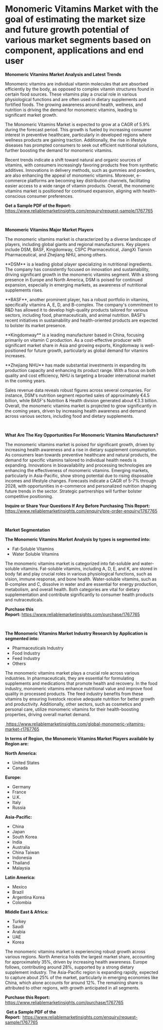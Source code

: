 <p><h1>Monomeric Vitamins Market with the goal of estimating the market size and future growth potential of various market segments based on component, applications and end user</h1></p><p><strong>Monomeric Vitamins Market Analysis and Latest Trends</strong></p>
<p><p>Monomeric vitamins are individual vitamin molecules that are absorbed efficiently by the body, as opposed to complex vitamin structures found in certain food sources. These vitamins play a crucial role in various physiological functions and are often used in dietary supplements and fortified foods. The growing awareness around health, wellness, and nutrition is driving the demand for monomeric vitamins, leading to significant market growth.</p><p>The Monomeric Vitamins Market is expected to grow at a CAGR of 5.9% during the forecast period. This growth is fueled by increasing consumer interest in preventive healthcare, particularly in developed regions where wellness products are gaining traction. Additionally, the rise in lifestyle diseases has prompted consumers to seek out efficient nutritional solutions, further boosting the demand for monomeric vitamins.</p><p>Recent trends indicate a shift toward natural and organic sources of vitamins, with consumers increasingly favoring products free from synthetic additives. Innovations in delivery methods, such as gummies and powders, are also enhancing the appeal of monomeric vitamins. Moreover, e-commerce platforms are becoming key distribution channels, facilitating easier access to a wide range of vitamin products. Overall, the monomeric vitamins market is positioned for continued expansion, aligning with health-conscious consumer preferences.</p></p>
<p><strong>Get a Sample PDF of the Report:&nbsp;</strong> <a href="https://www.reliablemarketinsights.com/enquiry/request-sample/1767765?utm_campaign=3503&utm_medium=2&utm_source=Github&utm_content=ia&utm_term=19042025&utm_id=monomeric-vitamins">https://www.reliablemarketinsights.com/enquiry/request-sample/1767765</a></p>
<p>&nbsp;</p>
<p><strong>Monomeric Vitamins Major Market Players</strong></p>
<p><p>The monomeric vitamins market is characterized by a diverse landscape of players, including global giants and regional manufacturers. Key players include DSM, BASF, Kingdomway, CSPC Pharmaceutical, JiangXi Tianxin Pharmaceutical, and Zhejiang NHU, among others.</p><p>**DSM** is a leading global player specializing in nutritional ingredients. The company has consistently focused on innovation and sustainability, driving significant growth in the monomeric vitamins segment. With a strong presence in Europe and North America, DSM is poised for continued expansion, especially in emerging markets, as awareness of nutritional supplements rises.</p><p>**BASF**, another prominent player, has a robust portfolio in vitamins, specifically vitamins A, E, D, and B-complex. The company's commitment to R&D has allowed it to develop high-quality products tailored for various sectors, including food, pharmaceuticals, and animal nutrition. BASF’s recent initiatives in sustainability and health-oriented products are expected to bolster its market presence.</p><p>**Kingdomway** is a leading manufacturer based in China, focusing primarily on vitamin C production. As a cost-effective producer with significant market share in Asia and growing exports, Kingdomway is well-positioned for future growth, particularly as global demand for vitamins increases.</p><p>**Zhejiang NHU** has made substantial investments in expanding its production capacity and enhancing its product range. With a focus on both quality and cost efficiency, NHU is targeting a broader international market in the coming years.</p><p>Sales revenue data reveals robust figures across several companies. For instance, DSM's nutrition segment reported sales of approximately €4.5 billion, while BASF's Nutrition & Health division generated about €3.3 billion. Overall, the monomeric vitamins market is projected to grow significantly in the coming years, driven by increasing health awareness and demand across various sectors, including food and dietary supplements.</p></p>
<p>&nbsp;</p>
<p><strong>What Are The Key Opportunities For Monomeric Vitamins Manufacturers?</strong></p>
<p><p>The monomeric vitamins market is poised for significant growth, driven by increasing health awareness and a rise in dietary supplement consumption. As consumers lean towards preventive healthcare and natural products, the demand for specific vitamins tailored to individual health needs is expanding. Innovations in bioavailability and processing technologies are enhancing the effectiveness of monomeric vitamins. Emerging markets, particularly in Asia-Pacific, show strong potential due to rising disposable incomes and lifestyle changes. Forecasts indicate a CAGR of 5-7% through 2028, with opportunities in e-commerce and personalized nutrition shaping future trends in the sector. Strategic partnerships will further bolster competitive positioning.</p></p>
<p><strong>Inquire or Share Your Questions If Any Before Purchasing This Report:</strong> <a href="https://www.reliablemarketinsights.com/enquiry/pre-order-enquiry/1767765?utm_campaign=3503&utm_medium=2&utm_source=Github&utm_content=ia&utm_term=19042025&utm_id=monomeric-vitamins">https://www.reliablemarketinsights.com/enquiry/pre-order-enquiry/1767765</a></p>
<p>&nbsp;</p>
<p><strong>Market Segmentation</strong></p>
<p><strong>The Monomeric Vitamins Market Analysis by types is segmented into:</strong></p>
<p><ul><li>Fat-Soluble Vitamins</li><li>Water Soluble Vitamins</li></ul></p>
<p><p>The monomeric vitamins market is categorized into fat-soluble and water-soluble vitamins. Fat-soluble vitamins, including A, D, E, and K, are stored in body fat and play crucial roles in various physiological functions, such as vision, immune response, and bone health. Water-soluble vitamins, such as B-complex and C, dissolve in water and are essential for energy production, metabolism, and overall health. Both categories are vital for dietary supplementation and contribute significantly to consumer health products and nutraceuticals.</p></p>
<p><strong>Purchase this Report:&nbsp;</strong><a href="https://www.reliablemarketinsights.com/purchase/1767765?utm_campaign=3503&utm_medium=2&utm_source=Github&utm_content=ia&utm_term=19042025&utm_id=monomeric-vitamins">https://www.reliablemarketinsights.com/purchase/1767765</a></p>
<p>&nbsp;</p>
<p><strong>The Monomeric Vitamins Market Industry Research by Application is segmented into:</strong></p>
<p><ul><li>Pharmaceuticals Industry</li><li>Food Industry</li><li>Feed Industry</li><li>Others</li></ul></p>
<p><p>The monomeric vitamins market plays a crucial role across various industries. In pharmaceuticals, they are essential for formulating supplements and medications that promote health and recovery. In the food industry, monomeric vitamins enhance nutritional value and improve food quality in processed products. The feed industry benefits from these vitamins by ensuring livestock receive adequate nutrition for better growth and productivity. Additionally, other sectors, such as cosmetics and personal care, utilize monomeric vitamins for their health-boosting properties, driving overall market demand.</p></p>
<p><a href="https://www.reliablemarketinsights.com/global-monomeric-vitamins-market-r1767765?utm_campaign=3503&utm_medium=2&utm_source=Github&utm_content=ia&utm_term=19042025&utm_id=monomeric-vitamins">&nbsp;https://www.reliablemarketinsights.com/global-monomeric-vitamins-market-r1767765</a></p>
<p><strong>In terms of Region, the Monomeric Vitamins Market Players available by Region are:</strong></p>
<p>
    <p> <strong> North America: </strong>
        <ul>
            <li>United States</li>
            <li>Canada</li>
        </ul>
        </p> 
    <p> <strong> Europe: </strong>
        <ul>
            <li>Germany</li>
            <li>France</li>
            <li>U.K.</li>
            <li>Italy</li>
            <li>Russia</li>
        </ul>
        </p> 
    <p> <strong> Asia-Pacific: </strong>
        <ul>
            <li>China</li>
            <li>Japan</li>
            <li>South Korea</li>
            <li>India</li>
            <li>Australia</li>
            <li>China Taiwan</li>
            <li>Indonesia</li>
            <li>Thailand</li>
            <li>Malaysia</li>
        </ul>
        </p> 
    <p> <strong> Latin America: </strong>
        <ul>
            <li>Mexico</li>
            <li>Brazil</li>
            <li>Argentina Korea</li>
            <li>Colombia</li>
        </ul>
        </p> 
    <p> <strong> Middle East & Africa: </strong>
        <ul>
            <li>Turkey</li>
            <li>Saudi</li>
            <li>Arabia</li>
            <li>UAE</li>
            <li>Korea</li>
        </ul>
    </p>
    </p>
<p><p>The monomeric vitamins market is experiencing robust growth across various regions. North America holds the largest market share, accounting for approximately 35%, driven by increasing health awareness. Europe follows, contributing around 28%, supported by a strong dietary supplement industry. The Asia-Pacific region is expanding rapidly, expected to capture about 25% of the market, particularly in emerging economies like China, which alone accounts for around 12%. The remaining share is attributed to other regions, with growth anticipated in all segments.</p></p>
<p><strong>Purchase this Report: </strong><a href="https://www.reliablemarketinsights.com/purchase/1767765?utm_campaign=3503&utm_medium=2&utm_source=Github&utm_content=ia&utm_term=19042025&utm_id=monomeric-vitamins">https://www.reliablemarketinsights.com/purchase/1767765</a></p>
<p>&nbsp;<strong>Get a Sample PDF of the Report:&nbsp;&nbsp;</strong><a href="https://www.reliablemarketinsights.com/enquiry/request-sample/1767765?utm_campaign=3503&utm_medium=2&utm_source=Github&utm_content=ia&utm_term=19042025&utm_id=monomeric-vitamins">https://www.reliablemarketinsights.com/enquiry/request-sample/1767765</a></p>
<p><strong></strong></p>
<p><p></p><p></p><p></p></p>